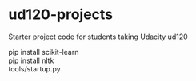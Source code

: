ud120-projects
==============

Starter project code for students taking Udacity ud120

pip install scikit-learn  
pip install nltk  
tools/startup.py

